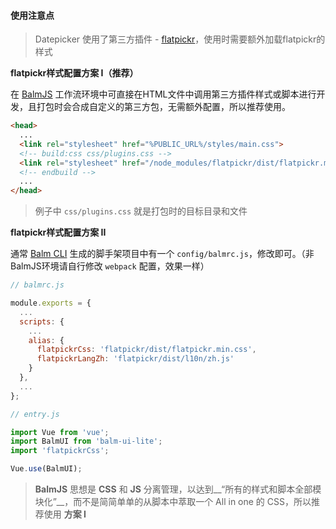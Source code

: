 #### 使用注意点

> Datepicker 使用了第三方插件 - [flatpickr](https://chmln.github.io/flatpickr/)，使用时需要额外加载flatpickr的样式

__flatpickr样式配置方案 I（推荐）__

在 [BalmJS](http://balmjs.com/) 工作流环境中可直接在HTML文件中调用第三方插件样式或脚本进行开发，且打包时会合成自定义的第三方包，无需额外配置，所以推荐使用。

```html
<head>
  ...
  <link rel="stylesheet" href="%PUBLIC_URL%/styles/main.css">
  <!-- build:css css/plugins.css -->
  <link rel="stylesheet" href="/node_modules/flatpickr/dist/flatpickr.min.css">
  <!-- endbuild -->
  ...
</head>
```

> 例子中 `css/plugins.css` 就是打包时的目标目录和文件

__flatpickr样式配置方案 II__

通常 [Balm CLI](https://github.com/balmjs/balm-cli) 生成的脚手架项目中有一个 `config/balmrc.js`，修改即可。（非BalmJS环境请自行修改 `webpack` 配置，效果一样）


```js
// balmrc.js

module.exports = {
  ...
  scripts: {
    ...
    alias: {
      flatpickrCss: 'flatpickr/dist/flatpickr.min.css',
      flatpickrLangZh: 'flatpickr/dist/l10n/zh.js'
    }
  },
  ...
};
```

```js
// entry.js

import Vue from 'vue';
import BalmUI from 'balm-ui-lite';
import 'flatpickrCss';

Vue.use(BalmUI);
```

> __BalmJS__ 思想是 __CSS__ 和 __JS__ 分离管理，以达到__“所有的样式和脚本全部模块化”__，而不是简简单单的从脚本中萃取一个 All in one 的 CSS，所以推荐使用 __方案 I__
